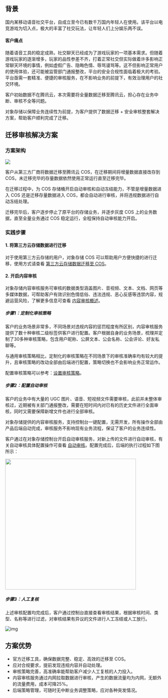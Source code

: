 ## 背景

国内某移动语音社交平台，自成立至今已有数千万国内年轻人在使用。该平台以电竞游戏为切入点，极大的丰富了社交玩法，让年轻人们上分娱乐两不误。

#### 客户痛点

随着语音工具的稳定成熟，社交聊天已经成为了游戏玩家的一项基本需求。但随着游戏玩家的逐渐增多，玩家的品性参差不齐，打着正常社交但实际做着许多影响正常聊天环境的事情，例如虚假广告、隐晦色情、辱骂谩骂等。这不但影响正常用户的使用体验，还可能被监管部门通报整改，平台的安全合规性面临着极大的考验。平台亟需一套精准、便捷的审核服务，在不影响业务的前提下，有效治理用户的社交环境。

客户初始数据不在腾讯云，本次需要将全量数据迁移至腾讯云，担心存在业务中断、审核不全等问题。

对象存储以保障业务连续性为前提，为客户提供了数据迁移 + 安全审核整套解决方案，帮助客户顺利完成了迁移。

## 迁移审核解决方案

### 方案架构

![](https://qcloudimg.tencent-cloud.cn/raw/220933f05b353fc458eef3070f0b4535.png)

客户从第三方厂商将数据迁移至腾讯云 COS，在迁移期间将增量数据直接改存到 COS，未迁移完毕的存量数据依然使用正常运行直至迁移完毕。

在迁移过程中，为 COS 存储桶开启自动审核和自动冻结能力，不管是增量数据进入 COS 还是迁移存量数据进入 COS，都会自动进行审核，并将违规数据进行自动冻结处理。

迁移完毕后，客户逐步停止了原平台的存储业务，并逐步灰度 COS 上的业务数据，直至全量业务通过 COS 稳定运行，全程保持自动审核能力开启。

### 实践步骤

#### 1. 将第三方云存储数据进行迁移

对于使用第三方云存储的用户，对象存储 COS 可以帮助用户方便快捷的进行迁移，使用方式请查看 [第三方云存储数据迁移至 COS](https://cloud.tencent.com/document/product/436/38225)。

#### 2. 开启内容审核

对象存储内容审核服务可审核的数据类型涵盖图片、音视频、文本、文档、网页等多媒体数据，可帮助客户有效识别色情低俗、违法违规、恶心反感等违禁内容，规避运营风险，了解更多信息可查看 [内容审核概述](https://cloud.tencent.com/document/product/436/45435)。

##### 步骤1：定制化审核策略

客户的业务场景非常多，不同场景对违规内容的惩罚程度有所区别，内容审核服务提供了数十种审核二级标签供客户进行配置。客户根据自身的业务场景，梳理并定制了30多种审核策略，包含用户昵称、公屏文本、公会名称、公会评论、好友私聊等。

与通用审核策略相比，定制化的审核策略在不同场景下的审核准确率均有较大的提升，且审核策略的改动全部由后端进行配置，策略切换也不会影响业务正常运作。

配置审核策略可以参考：[设置审核策略](https://cloud.tencent.com/document/product/436/55206)。

##### 步骤2：配置自动审核

客户的业务中有大量的 UGC 图片、语音、短视频文件需要审核，此前并未整体审核过，近期被有关部门通报整改，需要在短时间内对已有的历史文件进行全面审核，同时又需要保障新增文件也进行全部审核。

对象存储提供的内容审核服务，支持控制台一键配置，无需开发，所有操作全部由产品后端自动完成，审核服务不影响现有业务流程，保证了客户的业务连续性。

客户通过在对象存储控制台开启自动审核服务，对新上传的文件进行自动审核，有关自动审核具体配置操作可查看 [自动审核](https://cloud.tencent.com/document/product/436/47247)。配置完成后，后端的执行过程如下图所示：

<img style="width:418px; max-width: inherit;" src="https://qcloudimg.tencent-cloud.cn/raw/b56f04f9b733ff20cb70a06875b89677.png" />



##### 步骤3：人工复核

上述审核配置均完成后，客户通过控制台直接查看审核结果，根据审核时间、类型、名称等进行过滤，对审核结果有异议的文件进行人工冻结或人工放行。

![img](https://qcloudimg.tencent-cloud.cn/raw/377e949c0a1528c0df3907056fb5ae05.png)


## 方案优势

- 官方迁移工具，确保数据完整、稳定、高效的迁移至 COS。
- 应对合规要求，提前发现违规内容并自动处理。
- 审核策略完善，高准确率能帮助客户减少人工复核的人力投入。
- 内容审核服务通过内网拉取数据进行审核，产生的数据流量均为内网，无额外的流量费用，成本可降25%。
- 后端策略管理，可随时无中断业务调整策略，应对各种突发情况。


